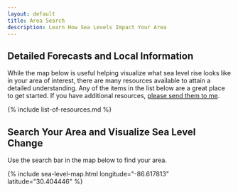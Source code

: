 ```yaml
---
layout: default
title: Area Search
description: Learn How Sea Levels Impact Your Area
---
```


## Detailed Forecasts and Local Information

While the map below is useful helping visualize what sea level rise looks like in your area of interest, there are many resources available to attain a detailed understanding. Any of the items in the list below are a great place to get started. If you have additional resources, [please send them to me](/contact-me).

{% include list-of-resources.md %}

## Search Your Area and Visualize Sea Level Change

Use the search bar in the map below to find your area.

{% include sea-level-map.html longitude="-86.617813" latitude="30.404446" %}